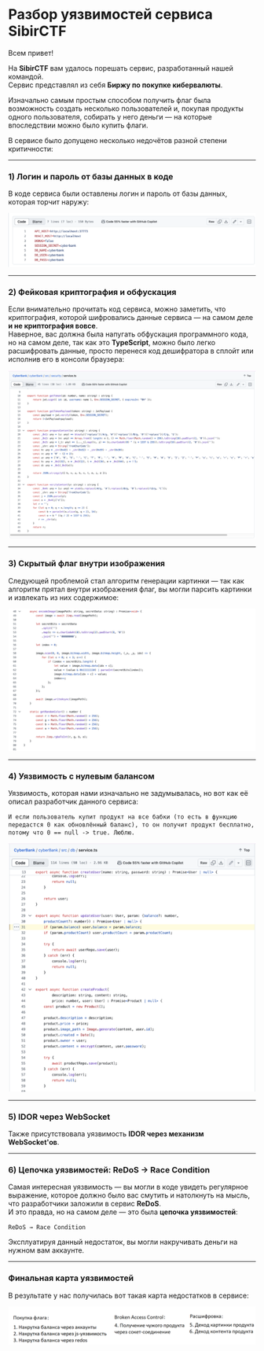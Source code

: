 # Разбор уязвимостей сервиса SibirCTF

Всем привет!

На **SibirCTF** вам удалось порешать сервис, разработанный нашей командой.  
Сервис представлял из себя **Биржу по покупке кибервалюты**.

Изначально самым простым способом получить флаг была возможность создать несколько пользователей и, покупая продукты одного пользователя, собирать у него деньги — на которые впоследствии можно было купить флаги.

В сервисе было допущено несколько недочётов разной степени критичности:

---

### 1) Логин и пароль от базы данных в коде

В коде сервиса были оставлены логин и пароль от базы данных, которая торчит наружу:

![alt text](images/db-credentials-exposed.png)

---

### 2) Фейковая криптография и обфускация

Если внимательно прочитать код сервиса, можно заметить, что криптография, которой шифровались данные сервиса — на самом деле **и не криптография вовсе**.  
Наверное, вас должна была напугать обфускация программного кода, но на самом деле, так как это **TypeScript**, можно было легко расшифровать данные, просто перенеся код дешифратора в сплойт или исполнив его в консоли браузера:

![alt text](images/obfuscation-decryption.png)

---

### 3) Скрытый флаг внутри изображения

Следующей проблемой стал алгоритм генерации картинки — так как алгоритм прятал внутри изображения флаг, вы могли парсить картинки и извлекать из них содержимое:

![alt text](images/image-flag-inside.png)

---

### 4) Уязвимость с нулевым балансом

Уязвимость, которая нами изначально не задумывалась, но вот как её описал разработчик данного сервиса:
```
И если пользователь купит продукт на все бабки (то есть в функцию передастся 0 как обновлённый баланс), то он получит продукт бесплатно, потому что 0 == null -> true. Люблю.
```

![alt text](images/zero-balance-bug.png)

---

### 5) IDOR через WebSocket

Также присутствовала уязвимость **IDOR через механизм WebSocket'ов**.

---

### 6) Цепочка уязвимостей: ReDoS → Race Condition

Самая интересная уязвимость — вы могли в коде увидеть регулярное выражение, которое должно было вас смутить и натолкнуть на мысль, что разработчики заложили в сервис **ReDoS**.  
И это правда, но на самом деле — это была **цепочка уязвимостей**:

```
ReDoS → Race Condition
```

Эксплуатируя данный недостаток, вы могли накручивать деньги на нужном вам аккаунте.

---

### Финальная карта уязвимостей

В результате у нас получилась вот такая карта недостатков в сервисе:

![alt text](images/final-vuln-map.png)